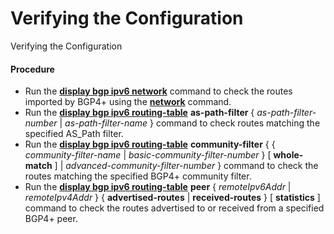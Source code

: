 Verifying the Configuration
===========================

Verifying the Configuration

#### Procedure

* Run the [**display bgp ipv6 network**](cmdqueryname=display+bgp+ipv6+network) command to check the routes imported by BGP4+ using the [**network**](cmdqueryname=network) command.
* Run the [**display bgp ipv6 routing-table**](cmdqueryname=display+bgp+ipv6+routing-table) **as-path-filter** { *as-path-filter-number* | *as-path-filter-name* } command to check routes matching the specified AS\_Path filter.
* Run the [**display bgp ipv6 routing-table**](cmdqueryname=display+bgp+ipv6+routing-table) **community-filter** { { *community-filter-name* | *basic-community-filter-number* } [ **whole-match** ] | *advanced-community-filter-number* } command to check the routes matching the specified BGP4+ community filter.
* Run the [**display bgp ipv6 routing-table**](cmdqueryname=display+bgp+ipv6+routing-table) **peer** { *remoteIpv6Addr* | *remoteIpv4Addr* } { **advertised-routes** | **received-routes** } [ **statistics** ] command to check the routes advertised to or received from a specified BGP4+ peer.
